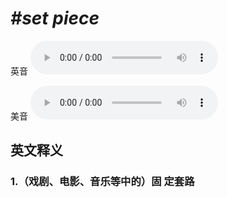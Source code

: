 # ***\#set piece*** 
英音
<audio src="./media/set piece1_AAC.aac" controls="controls"></audio>

美音
<audio src="./media/set piece2_AAC.aac" controls="controls"></audio>



  

英文释义
---
### 1.**（戏剧、电影、音乐等中的）固 定套路**  


